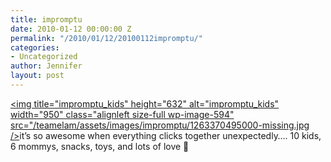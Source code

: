 ```yaml
---
title: impromptu
date: 2010-01-12 00:00:00 Z
permalink: "/2010/01/12/20100112impromptu/"
categories:
- Uncategorized
author: Jennifer
layout: post
---
```


[<img title="impromptu_kids" height="632" alt="impromptu_kids" width="950" class="alignleft size-full wp-image-594" src="/teamelam/assets/images/impromptu/1263370495000-missing.jpg />](http://www.flickr.com/photos/jenniferandJennifers_photos/sets/72157623119713033/)it&#8217;s so awesome when everything clicks together unexpectedly&#8230;. 10 kids, 6 mommys, snacks, toys, and lots of love 🙂
